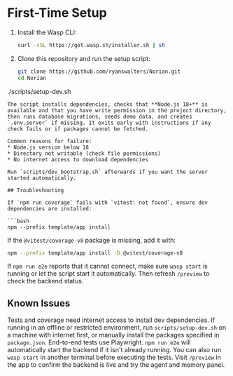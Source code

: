# First-Time Setup

1. Install the Wasp CLI:
   ```bash
   curl -sSL https://get.wasp.sh/installer.sh | sh
   ```
2. Clone this repository and run the setup script:
   ```bash
   git clone https://github.com/ryanswalters/Norian.git
   cd Norian
  ./scripts/setup-dev.sh
  ```
The script installs dependencies, checks that **Node.js 18+** is available and that you have write permission in the project directory, then runs database migrations, seeds demo data, and creates `.env.server` if missing. It exits early with instructions if any check fails or if packages cannot be fetched.

Common reasons for failure:
* Node.js version below 18
* Directory not writable (check file permissions)
* No internet access to download dependencies

Run `scripts/dev_bootstrap.sh` afterwards if you want the server started automatically.

## Troubleshooting

If `npm run coverage` fails with `vitest: not found`, ensure dev dependencies are installed:

```bash
npm --prefix template/app install
```

If the `@vitest/coverage-v8` package is missing, add it with:

```bash
npm --prefix template/app install -D @vitest/coverage-v8
```

If `npm run e2e` reports that it cannot connect, make sure `wasp start` is running or let the script start it automatically. Then refresh `/preview` to check the backend status.

## Known Issues

Tests and coverage need internet access to install dev dependencies. If running in an offline or restricted environment, run `scripts/setup-dev.sh` on a machine with internet first, or manually install the packages specified in `package.json`.
End-to-end tests use Playwright. `npm run e2e` will automatically start the backend if it isn't already running. You can also run `wasp start` in another terminal before executing the tests.
Visit `/preview` in the app to confirm the backend is live and try the agent and memory panel.
